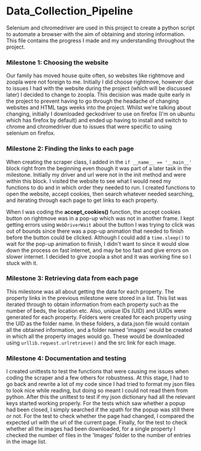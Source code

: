 # Data_Collection_Pipeline

Selenium and chromedriver are used in this project to create a python script to automate a browser with the aim of obtaining and storing information. This file contains the progress I made and my understanding throughout the project.

### Milestone 1: Choosing the website
Our family has moved house quite often, so websites like rightmove and zoopla were not foreign to me. Initially I did choose rightmove, however due to issues I had with the website during the project (which will be discussed later) I decided to change to zoopla. This decision was made quite early in the project to prevent having to go through the headache of changing websites and HTML tags weeks into the project. Whilst we're talking about changing, initially I downloaded geckodriver to use on firefox (I'm on ubuntu which has firefox by default) and ended up having to install and switch to chrome and chromedriver due to issues that were specific to using selenium on firefox.

### Milestone 2: Finding the links to each page
When creating the scraper class, I added in the `if __name__ == '__main__'` block right from the beginning even though it was part of a later task in the milestone. Initially my driver and url were not in the init method and were within this block. I visited the website to see what I would need my functions to do and in which order they needed to run. I created functions to open the website, accept cookies, then search whatever needed searching, and iterating through each page to get links to each property.

When I was coding the **accept_cookies()** function, the accept cookies button on rightmove was in a pop-up which was not in another frame. I kept getting errors using `WebDriverWait` about the button I was trying to click was out of bounds since there was a pop-up animation that needed to finish before the button could be clicked. Although I could add a `time.sleep()` to wait for the pop-up animation to finish, I didn't want to since it would slow down the process on fast internet, and may be too fast and give errors on slower internet. I decided to give zoopla a shot and it was working fine so I stuck with it.


### Milestone 3: Retrieving data from each page
This milestone was all about getting the data for each property. The property links in the previous milestone were stored in a list. This list was iterated through to obtain information from each property such as the number of beds, the location etc. Also, unique IDs (UID) and UUIDs were generated for each property. Folders were created for each property using the UID as the folder name. In these folders, a data.json file would contain all the obtained information, and a folder named 'images' would be created in which all the property images would go. These would be downloaded using `urllib.request.urlretrieve()` and the src link for each image.


### Milestone 4: Documentation and testing
I created unittests to test the functions that were causing me issues when coding the scraper and a few others for robustness. At this stage, I had to go back and rewrite a lot of my code since I had tried to format my json files to look nice while reading, but doing so meant I could not read them from python. After this the unittest to test if my json dictionary had all the relevant keys started working properly. For the tests which saw whether a popup had been closed, I simply searched if the xpath for the popup was still there or not. For the test to check whether the page had changed, I compared the expected url with the url of the current page. Finally, for the test to check whether all the images had been downloaded, for a single property I checked the number of files in the 'Images' folder to the number of entries in the image list.